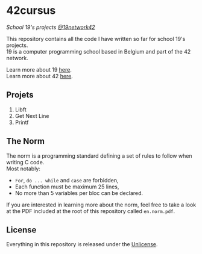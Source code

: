 # 42cursus
*School 19's projects [@19network42](https://github.com/19network42)*

This repository contains all the code I have written so far for school 19's projects.  
19 is a computer programming school based in Belgium and part of the 42 network.

Learn more about 19 [here](https://s19.be).  
Learn more about 42 [here](https://www.42.fr/42-network/).

## Projets
1. Libft
2. Get Next Line
3. Printf

## The Norm
The norm is a programming standard defining a set of rules to follow when writing C code.  
Most notably:
 - ```For```, ```do ... while``` and ```case``` are forbidden,
 - Each function must be maximum 25 lines,
 - No more than 5 variables per bloc can be declared.
 
If you are interested in learning more about the norm, feel free to take a look at the PDF included at the root of this repository called ```en.norm.pdf```.

## License
Everything in this repository is released under the [Unlicense](https://github.com/maxdesalle/42/blob/main/LICENSE).
